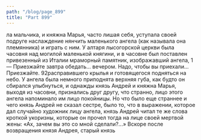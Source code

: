 ```yaml
---
path: "/blog/page_899"
title: "Part 899"
---
```


ла мальчика, и княжна Марья, часто лишая себя, уступала своей подруге наслаждение нянчить маленького ангела (как называла она племянника) и играть с ним.
У алтаря лысогорской церкви была часовня над могилой маленькой княгини, и в часовне был поставлен привезенный из Италии мраморный памятник, изображавший ангела, 1 — Приезжайте завтра обедать... вечером. Надо, чтобы вы приехали... Приезжайте.
92расправившего крылья и готовящегося подняться на небо. У ангела была немного приподнята верхняя губа, как будто он сбирался улыбнуться, и однажды князь Андрей и княжна Марья, выходя из часовни, признались друг другу, что странно, лицо этого ангела напоминало им лицо покойницы. Но что было еще страннее и чего князь Андрей не сказал сестре, было то, что в выражении, которое дал случайно художник лицу ангела, князь Андрей читал те же слова кроткой укоризны, которые он прочел тогда на лице своей мертвой жены: «Ах, зачем вы это со мной сделали?...»
Вскоре после возвращения князя Андрея, старый князь 
